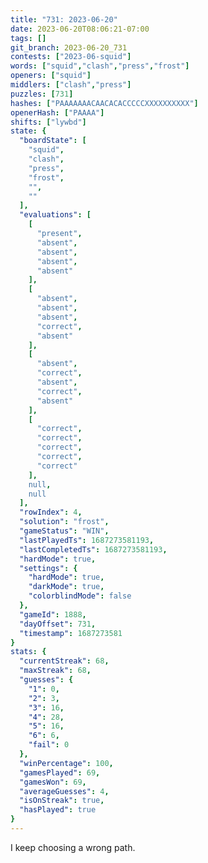 ```yaml
---
title: "731: 2023-06-20"
date: 2023-06-20T08:06:21-07:00
tags: []
git_branch: 2023-06-20_731
contests: ["2023-06-squid"]
words: ["squid","clash","press","frost"]
openers: ["squid"]
middlers: ["clash","press"]
puzzles: [731]
hashes: ["PAAAAAAACAACACACCCCCXXXXXXXXXX"]
openerHash: ["PAAAA"]
shifts: ["lywbd"]
state: {
  "boardState": [
    "squid",
    "clash",
    "press",
    "frost",
    "",
    ""
  ],
  "evaluations": [
    [
      "present",
      "absent",
      "absent",
      "absent",
      "absent"
    ],
    [
      "absent",
      "absent",
      "absent",
      "correct",
      "absent"
    ],
    [
      "absent",
      "correct",
      "absent",
      "correct",
      "absent"
    ],
    [
      "correct",
      "correct",
      "correct",
      "correct",
      "correct"
    ],
    null,
    null
  ],
  "rowIndex": 4,
  "solution": "frost",
  "gameStatus": "WIN",
  "lastPlayedTs": 1687273581193,
  "lastCompletedTs": 1687273581193,
  "hardMode": true,
  "settings": {
    "hardMode": true,
    "darkMode": true,
    "colorblindMode": false
  },
  "gameId": 1888,
  "dayOffset": 731,
  "timestamp": 1687273581
}
stats: {
  "currentStreak": 68,
  "maxStreak": 68,
  "guesses": {
    "1": 0,
    "2": 3,
    "3": 16,
    "4": 28,
    "5": 16,
    "6": 6,
    "fail": 0
  },
  "winPercentage": 100,
  "gamesPlayed": 69,
  "gamesWon": 69,
  "averageGuesses": 4,
  "isOnStreak": true,
  "hasPlayed": true
}
---
```

<!-- more -->
I keep choosing a wrong path.
